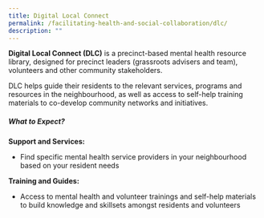 ```yaml
---
title: Digital Local Connect
permalink: /facilitating-health-and-social-collaboration/dlc/
description: ""
---
```

**Digital Local Connect (DLC)** is a precinct-based mental health resource library, designed for precinct leaders (grassroots advisers and team), volunteers and other community stakeholders.

DLC helps guide their residents to the relevant services, programs and resources in the neighbourhood, as well as access to self-help training materials to co-develop community networks and initiatives.  
  
##### **What to Expect?**

**Support and Services:**
*   Find specific mental health service providers in your neighbourhood based on your resident needs


**Training and Guides:**

*   Access to mental health and volunteer trainings and self-help materials to build knowledge and skillsets amongst residents and volunteers